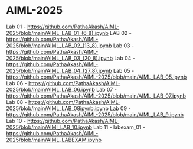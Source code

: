 # AIML-2025

Lab 01 - https://github.com/PathaAkash/AIML-2025/blob/main/AIML_LAB_01_(6_8).ipynb
LAB 02 - https://github.com/PathaAkash/AIML-2025/blob/main/AIML_LAB_02_(13_8).ipynb
Lab 03 - https://github.com/PathaAkash/AIML-2025/blob/main/AIML_LAB_03_(20_8).ipynb
Lab 04 - https://github.com/PathaAkash/AIML-2025/blob/main/AIML_LAB_04_(27_8).ipynb
Lab 05 - https://github.com/PathaAkash/AIML-2025/blob/main/AIML_LAB_05.ipynb
Lab 06 - https://github.com/PathaAkash/AIML-2025/blob/main/AIML_LAB_06.ipynb
Lab 07 - https://github.com/PathaAkash/AIML-2025/blob/main/AIML_LAB_07.ipynb
Lab 08 - https://github.com/PathaAkash/AIML-2025/blob/main/AIML_LAB_08ipynb.ipynb
Lab 09 - https://github.com/PathaAkash/AIML-2025/blob/main/AIML_LAB_9.ipynb
Lab 10 - https://github.com/PathaAkash/AIML-2025/blob/main/AIMI_LAB_10.ipynb
Lab 11 - labexam_01 - https://github.com/PathaAkash/AIML-2025/blob/main/AIML_LABEXAM.ipynb

